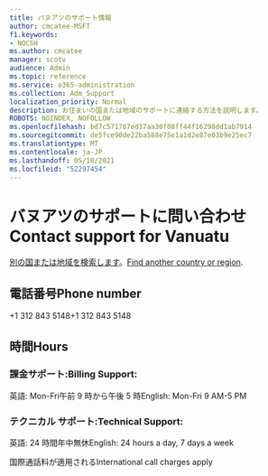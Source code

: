 ```yaml
---
title: バヌアツのサポート情報
author: cmcatee-MSFT
f1.keywords:
- NOCSH
ms.author: cmcatee
manager: scotv
audience: Admin
ms.topic: reference
ms.service: o365-administration
ms.collection: Adm_Support
localization_priority: Normal
description: お住まいの国または地域のサポートに連絡する方法を説明します。
ROBOTS: NOINDEX, NOFOLLOW
ms.openlocfilehash: bd7c571787ed37aa30f08ff44f16298dd1ab7914
ms.sourcegitcommit: de5fce90de22ba588e75e1a1d2e87e03b9e25ec7
ms.translationtype: MT
ms.contentlocale: ja-JP
ms.lasthandoff: 05/10/2021
ms.locfileid: "52297454"
---
```

# <a name="contact-support-for-vanuatu"></a><span data-ttu-id="938b9-103">バヌアツのサポートに問い合わせ</span><span class="sxs-lookup"><span data-stu-id="938b9-103">Contact support for Vanuatu</span></span>

<span data-ttu-id="938b9-104">[別の国または地域を検索します](../../business-video/get-help-support.md)。</span><span class="sxs-lookup"><span data-stu-id="938b9-104">[Find another country or region](../../business-video/get-help-support.md).</span></span>

## <a name="phone-number"></a><span data-ttu-id="938b9-105">電話番号</span><span class="sxs-lookup"><span data-stu-id="938b9-105">Phone number</span></span>
<span data-ttu-id="938b9-106">+1 312 843 5148</span><span class="sxs-lookup"><span data-stu-id="938b9-106">+1 312 843 5148</span></span>

## <a name="hours"></a><span data-ttu-id="938b9-107">時間</span><span class="sxs-lookup"><span data-stu-id="938b9-107">Hours</span></span>
### <a name="billing-support"></a><span data-ttu-id="938b9-108">課金サポート:</span><span class="sxs-lookup"><span data-stu-id="938b9-108">Billing Support:</span></span>

<span data-ttu-id="938b9-109">英語: Mon-Fri午前 9 時から午後 5 時</span><span class="sxs-lookup"><span data-stu-id="938b9-109">English: Mon-Fri 9 AM-5 PM</span></span>

### <a name="technical-support"></a><span data-ttu-id="938b9-110">テクニカル サポート:</span><span class="sxs-lookup"><span data-stu-id="938b9-110">Technical Support:</span></span>

<span data-ttu-id="938b9-111">英語: 24 時間年中無休</span><span class="sxs-lookup"><span data-stu-id="938b9-111">English: 24 hours a day, 7 days a week</span></span>

<span data-ttu-id="938b9-112">国際通話料が適用される</span><span class="sxs-lookup"><span data-stu-id="938b9-112">International call charges apply</span></span>
